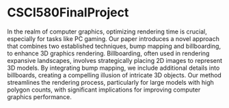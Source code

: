 # CSCI580FinalProject

In the realm of computer graphics, optimizing rendering time is
crucial, especially for tasks like PC gaming. Our paper introduces
a novel approach that combines two established techniques, bump
mapping and billboarding, to enhance 3D graphics rendering.
Billboarding, often used in rendering expansive landscapes,
involves strategically placing 2D images to represent 3D models.
By integrating bump mapping, we include additional details into
billboards, creating a compelling illusion of intricate 3D objects.
Our method streamlines the rendering process, particularly for
large models with high polygon counts, with significant
implications for improving computer graphics performance.
